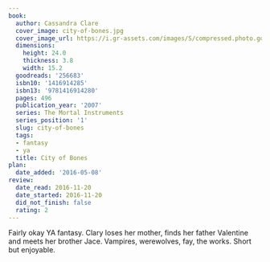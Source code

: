 ```yaml
---
book:
  author: Cassandra Clare
  cover_image: city-of-bones.jpg
  cover_image_url: https://i.gr-assets.com/images/S/compressed.photo.goodreads.com/books/1432730315l/256683._SX98_.jpg
  dimensions:
    height: 24.0
    thickness: 3.8
    width: 15.2
  goodreads: '256683'
  isbn10: '1416914285'
  isbn13: '9781416914280'
  pages: 496
  publication_year: '2007'
  series: The Mortal Instruments
  series_position: '1'
  slug: city-of-bones
  tags:
  - fantasy
  - ya
  title: City of Bones
plan:
  date_added: '2016-05-08'
review:
  date_read: 2016-11-20
  date_started: 2016-11-20
  did_not_finish: false
  rating: 2
---
```


Fairly okay YA fantasy. Clary loses her mother, finds her father Valentine and meets her brother Jace. Vampires, werewolves, fay, the works. Short but enjoyable.
